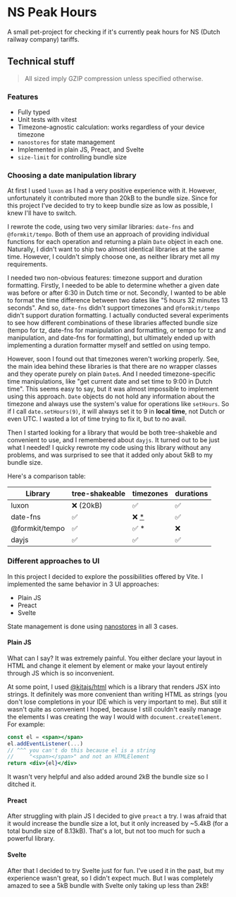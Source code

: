 # NS Peak Hours

A small pet-project for checking if it's currently peak hours for NS (Dutch railway company) tariffs.

## Technical stuff

> All sized imply GZIP compression unless specified otherwise.

### Features

- Fully typed
- Unit tests with vitest
- Timezone-agnostic calculation: works regardless of your device timezone
- `nanostores` for state management
- Implemented in plain JS, Preact, and Svelte
- `size-limit` for controlling bundle size

### Choosing a date manipulation library

At first I used `luxon` as I had a very positive experience with it.
However, unfortunately it contributed more than 20kB to the bundle size.
Since for this project I've decided to try to keep bundle size as low as possible, I knew I'll have to switch.

I rewrote the code, using two very similar libraries: `date-fns` and `@formkit/tempo`.
Both of them use an approach of providing individual functions for each operation and returning a plain `Date` object in each one.
Naturally, I didn't want to ship two almost identical libraries at the same time.
However, I couldn't simply choose one, as neither library met all my requirements.

I needed two non-obvious features: timezone support and duration formatting.
Firstly, I needed to be able to determine whether a given date was before or after 6:30 in Dutch time or not.
Secondly, I wanted to be able to format the time difference between two dates like "5 hours 32 minutes 13 seconds".
And so, `date-fns` didn't support timezones and `@formkit/tempo` didn't support duration formatting.
I actually conducted several experiments to see how different combinations of these libraries affected bundle size (tempo for tz, date-fns for manipulation and formatting, or tempo for tz and manipulation, and date-fns for formatting), but ultimately ended up with implementing a duration formatter myself and settled on using tempo.

However, soon I found out that timezones weren't working properly.
See, the main idea behind these libraries is that there are no wrapper classes and they operate purely on plain `Date`s.
And I needed timezone-specific time manipulations, like "get current date and set time to 9:00 in Dutch time".
This seems easy to say, but it was almost impossible to implement using this approach.
`Date` objects do not hold any information about the timezone and always use the system's value for operations like `setHours`.
So if I call `date.setHours(9)`, it will always set it to 9 in **local time**, not Dutch or even UTC.
I wasted a lot of time trying to fix it, but to no avail.

Then I started looking for a library that would be both tree-shakeble and convenient to use, and I remembered about `dayjs`.
It turned out to be just what I needed!
I quicky rewrote my code using this library without any problems, and was surprised to see that it added only about 5kB to my bundle size.

Here's a comparison table:

| Library        | tree-shakeable | timezones                                                    | durations |
| -------------- | -------------- | ------------------------------------------------------------ | --------- |
| luxon          | ❌ (20kB)      | ✅                                                           | ✅        |
| date-fns       | ✅             | ❌ [*](https://github.com/marnusw/date-fns-tz/pull/265) | ✅        |
| @formkit/tempo | ✅             | ✅ *                                                         | ❌        |
| dayjs          | ✅             | ✅                                                           | ✅        |

### Different approaches to UI

In this project I decided to explore the possibilities offered by Vite.
I implemented the same behavior in 3 UI approaches:

- Plain JS
- Preact
- Svelte

State management is done using [nanostores](https://github.com/nanostores/nanostores) in all 3 cases.

#### Plain JS

What can I say?
It was extremely painful.
You either declare your layout in HTML and change it element by element or make your layout entirely through JS which is so inconvenient.

At some point, I used [@kitajs/html](https://github.com/kitajs/html) which is a library that renders JSX into strings.
It definitely was more convenient than writing HTML as strings (you don't lose completions in your IDE which is very important to me).
But still it wasn't quite as convenient I hoped, because I still couldn't easily manage the elements I was creating the way I would with `document.createElement`. For example:

```jsx
const el = <span></span>
el.addEventListener(...) 
// ^^^ you can't do this because el is a string
//     "<span></span>" and not an HTMLElement
return <div>{el}</div>
```

It wasn't very helpful and also added around 2kB the bundle size so I ditched it.

#### Preact

After struggling with plain JS I decided to give `preact` a try.
I was afraid that it would increase the bundle size a lot, but it only increased by ~5.4kB (for a total bundle size of 8.13kB).
That's a lot, but not too much for such a powerful library.

#### Svelte

After that I decided to try Svelte just for fun.
I've used it in the past, but my experience wasn't great, so I didn't expect much.
But I was completely amazed to see a 5kB bundle with Svelte only taking up less than 2kB!
